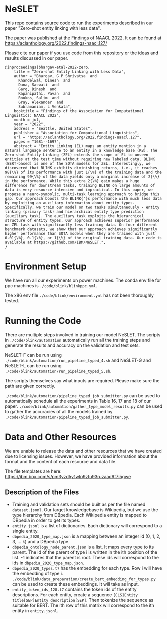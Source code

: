 # NeSLET
This repo contains source code to run the experiments described in our paper "Zero-shot entity linking with less data".

The paper was published at the Findings of NAACL 2022. It can be found at https://aclanthology.org/2022.findings-naacl.127/ 

Please cite our paper if you use code from this repository or the ideas and results discussed in our paper. 

```
@inproceedings{bhargav-etal-2022-zero,
    title = "Zero-shot Entity Linking with Less Data",
    author = "Bhargav, G P Shrivatsa  and
      Khandelwal, Dinesh  and
      Dana, Saswati  and
      Garg, Dinesh  and
      Kapanipathi, Pavan  and
      Roukos, Salim  and
      Gray, Alexander  and
      Subramaniam, L Venkata",
    booktitle = "Findings of the Association for Computational Linguistics: NAACL 2022",
    month = jul,
    year = "2022",
    address = "Seattle, United States",
    publisher = "Association for Computational Linguistics",
    url = "https://aclanthology.org/2022.findings-naacl.127",
    pages = "1681--1697",
    abstract = "Entity Linking (EL) maps an entity mention in a natural language sentence to an entity in a knowledge base (KB). The Zero-shot Entity Linking (ZEL) extends the scope of EL to unseen entities at the test time without requiring new labeled data. BLINK (BERT-based) is one of the SOTA models for ZEL. Interestingly, we discovered that BLINK exhibits diminishing returns, i.e., it reaches 98{\%} of its performance with just 1{\%} of the training data and the remaining 99{\%} of the data yields only a marginal increase of 2{\%} in the performance. While this extra 2{\%} gain makes a huge difference for downstream tasks, training BLINK on large amounts of data is very resource-intensive and impractical. In this paper, we propose a neuro-symbolic, multi-task learning approach to bridge this gap. Our approach boosts the BLINK{'}s performance with much less data by exploiting an auxiliary information about entity types. Specifically, we train our model on two tasks simultaneously - entity linking (primary task) and hierarchical entity type prediction (auxiliary task). The auxiliary task exploits the hierarchical structure of entity types. Our approach achieves superior performance on ZEL task with significantly less training data. On four different benchmark datasets, we show that our approach achieves significantly higher performance than SOTA models when they are trained with just 0.01{\%}, 0.1{\%}, or 1{\%} of the original training data. Our code is available at https://github.com/IBM/NeSLET.",
}
```

# Environment Setup
We have run all our experiments on power machines. The conda env file for ppc machines is `./code/blink/blinkppc.yml`.

The x86 env file `./code/blink/environment.yml` has not been thoroughly tested.

# Running the Code
There are multiple steps involved in training our model NeSLET. The scripts in `./code/blink/automation` automatically run all the training steps and generate the results and accuracy on the validation and test sets. 

NeSLET-F can be run using `./code/blink/automation/run_pipeline_typed_4.sh` and NeSLET-G and NeSLET-L can be run using `./code/blink/automation/run_pipeline_typed_5.sh`. 

The scripts themselves say what inputs are required. Please make sure the path are given correctly.

`./code/blink/automation/pipeline_typed_job_submitter.py` can be used to automatically schedule all the experiments in Table 16, 17 and 18 of our paper. `./code/blink/automation/gather_type_model_results.py` can be used to gather the accuracies of all the models trained by `./code/blink/automation/pipeline_typed_job_submitter.py`.  

# Data and Other Resources 
We are unable to release the data and other resources that we have created due to licensing issues. However, we have provided information about the format and the content of each resource and data file. 

The file templates are here: https://ibm.box.com/s/pm3yzd5y1wlp9ztu93ruzaad9f7l5gwe

## Description of the Files

- Training and validation sets should be built as per the file named `dataset.jsonl`. Our target knowledgebase is Wikipedia, but we use the type hierarchy from DBpedia. Each Wikipedia entity is mapped to DBpedia in order to get its types.
- `entity.jsonl` is a list of dictionaries. Each dictionary will correspond to a single entity.
- `dbpedia_2020_type_map.json` is a mapping between an integer id (0, 1, 2, 3, ... k) and a DBpedia type. 
- `dbpedia_ontology_node_parent.json` is a list. It maps every type to its parent. The id of the parent of type i is written in the ith position of the list. -1 indicates that the parent is root. These ids will correspond to the ids in `dbpedia_2020_type_map.json`.
- `dbpedia_2020_types.t7` has the embedding for each type. Row i will have the embedding of type i. `./code/blink/data_preparation/create_bert_embedding_for_types.py` can be used to create these embeddings. It will take as input.
- `entity_token_ids_128.t7` contains the token ids of the entity descriptions. For each entity, create a sequence `[CLS]Entity title[SEP]Entity description[SEP]`. Then tokenize the sequence as suitable for BERT. The ith row of this matrix will correspond to the ith entity in `entity.jsonl`.

  